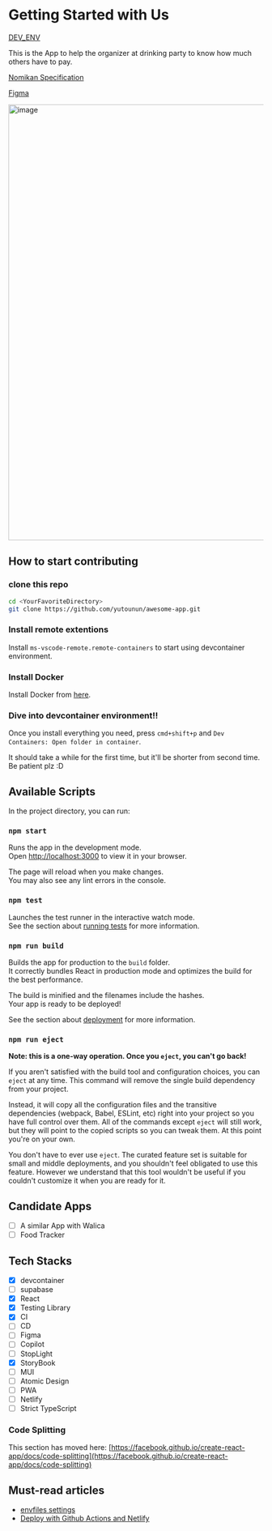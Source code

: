 # Getting Started with Us

[DEV_ENV](https://spectacular-boba-b2aad2.netlify.app/)

This is the App to help the organizer at drinking party to know how much others have to pay.

[Nomikan Specification](https://gifted-airboat-26e.notion.site/NomiKan-4a92bb4555d947ab87c3894f9cef976d)

[Figma](https://www.figma.com/file/rCcFP28Aws9kDXAZBRyYLp/%E7%84%A1%E9%A1%8C?node-id=0%3A1&t=nuxgWPbvti5CUmYT-1)

<img width="861" alt="image" src="https://user-images.githubusercontent.com/96335290/221718011-83a1ab20-9b64-4a81-938c-760ec78a0d75.png">

## How to start contributing

### clone this repo

```sh
cd <YourFavoriteDirectory>
git clone https://github.com/yutounun/awesome-app.git
```

### Install remote extentions

Install `ms-vscode-remote.remote-containers` to start using devcontainer environment.

### Install Docker

Install Docker from [here](https://docs.docker.com/desktop/install/mac-install/).

### Dive into devcontainer environment!!

Once you install everything you need, press `cmd+shift+p` and `Dev Containers: Open folder in container`.

It should take a while for the first time, but it'll be shorter from second time. Be patient plz :D

## Available Scripts

In the project directory, you can run:

### `npm start`

Runs the app in the development mode.\
Open [http://localhost:3000](http://localhost:3000) to view it in your browser.

The page will reload when you make changes.\
You may also see any lint errors in the console.

### `npm test`

Launches the test runner in the interactive watch mode.\
See the section about [running tests](https://facebook.github.io/create-react-app/docs/running-tests) for more information.

### `npm run build`

Builds the app for production to the `build` folder.\
It correctly bundles React in production mode and optimizes the build for the best performance.

The build is minified and the filenames include the hashes.\
Your app is ready to be deployed!

See the section about [deployment](https://facebook.github.io/create-react-app/docs/deployment) for more information.

### `npm run eject`

**Note: this is a one-way operation. Once you `eject`, you can't go back!**

If you aren't satisfied with the build tool and configuration choices, you can `eject` at any time. This command will remove the single build dependency from your project.

Instead, it will copy all the configuration files and the transitive dependencies (webpack, Babel, ESLint, etc) right into your project so you have full control over them. All of the commands except `eject` will still work, but they will point to the copied scripts so you can tweak them. At this point you're on your own.

You don't have to ever use `eject`. The curated feature set is suitable for small and middle deployments, and you shouldn't feel obligated to use this feature. However we understand that this tool wouldn't be useful if you couldn't customize it when you are ready for it.

## Candidate Apps

- [ ] A similar App with Walica
- [ ] Food Tracker

## Tech Stacks

- [x] devcontainer
- [ ] supabase
- [x] React
- [x] Testing Library
- [x] CI
- [ ] CD
- [ ] Figma
- [ ] Copilot
- [ ] StopLight
- [x] StoryBook
- [ ] MUI
- [ ] Atomic Design
- [ ] PWA
- [ ] Netlify
- [ ] Strict TypeScript

### Code Splitting

This section has moved here: [https://facebook.github.io/create-react-app/docs/code-splitting](https://facebook.github.io/create-react-app/docs/code-splitting)

## Must-read articles

- [envfiles settings](https://create-react-app.dev/docs/adding-custom-environment-variables/1)
- [Deploy with Github Actions and Netlify](https://dev.to/dancrtis/ci-cd-pipeline-with-netlify-and-github-actions-bcm)
